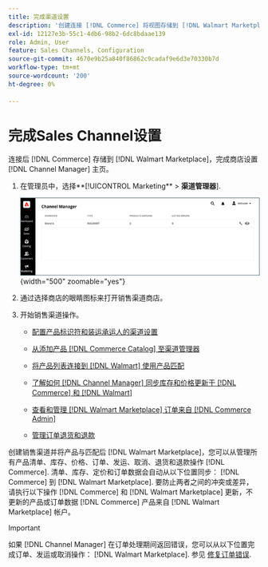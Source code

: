 ```yaml
---
title: 完成渠道设置
description: '创建连接 [!DNL Commerce] 将视图存储到 [!DNL Walmart Marketplace]，打开渠道并完成渠道配置。 然后，开始添加产品、管理列表、库存、定价和订单的流程 [!DNL Channel Manager].'
exl-id: 12127e3b-55c1-4db6-98b2-6dc8bdaae139
role: Admin, User
feature: Sales Channels, Configuration
source-git-commit: 4670e9b25a840f86862c9cadaf9e6d3e70330b7d
workflow-type: tm+mt
source-wordcount: '200'
ht-degree: 0%

---
```


# 完成Sales Channel设置

连接后 [!DNL Commerce] 存储到 [!DNL Walmart Marketplace]，完成商店设置 [!DNL Channel Manager] 主页。

1. 在管理员中，选择**[!UICONTROL Marketing** > **渠道管理器**].

   ![管理渠道管理器存储](assets/channel-manager-setup-first-store.png){width="500" zoomable="yes"}

1. 通过选择商店的眼睛图标来打开销售渠道商店。

1. 开始销售渠道操作。

   - [配置产品标识符和装运承运人的渠道设置](settings-overview.md)

   - [从添加产品 [!DNL Commerce Catalog] 至渠道管理器](add-products-to-channel-store.md)

   - [将产品列表连接到 [!DNL Walmart] 使用产品匹配](connect-listings-to-marketplace.md)

   - [了解如何 [!DNL Channel Manager] 同步库存和价格更新于 [!DNL Commerce] 和 [!DNL Walmart]](inventory-and-price-updates.md)

   - [查看和管理 [!DNL Walmart Marketplace] 订单来自 [!DNL Commerce Admin]](manage-orders.md)

   - [管理订单退货和退款](return-refund-orders.md)

创建销售渠道并将产品与匹配后 [!DNL Walmart Marketplace]，您可以从管理所有产品清单、库存、价格、订单、发运、取消、退货和退款操作 [!DNL Commerce]. 清单、库存、定价和订单数据会自动从以下位置同步： [!DNL Commerce] 到 [!DNL Walmart Marketplace]. 要防止两者之间的冲突或差异，请执行以下操作 [!DNL Commerce] 和 [!DNL Walmart Marketplace] 更新，不更新的产品或订单数据 [!DNL Commerce] 产品来自 [!DNL Walmart Marketplace] 帐户。

>[!IMPORTANT]
>
>如果 [!DNL Channel Manager] 在订单处理期间返回错误，您可以从以下位置完成订单、发运或取消操作： [!DNL Walmart Marketplace]. 参见 [修复订单错误](process-orders.md#fix-order-errors).
